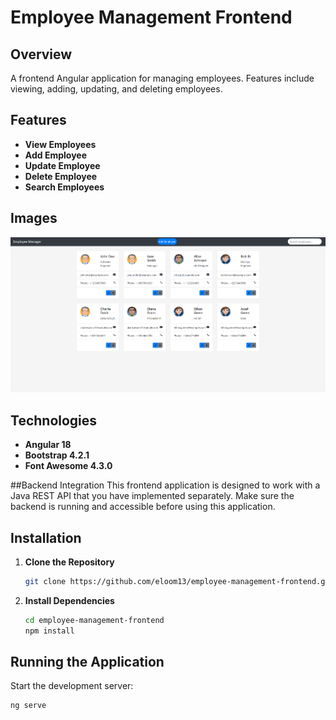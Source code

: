 # Employee Management Frontend

## Overview
A frontend Angular application for managing employees. Features include viewing, adding, updating, and deleting employees.

## Features
- **View Employees**
- **Add Employee**
- **Update Employee**
- **Delete Employee**
- **Search Employees**

## Images
![Screenshot](images/main.png)

## Technologies
- **Angular 18**
- **Bootstrap 4.2.1**
- **Font Awesome 4.3.0**

##Backend Integration
This frontend application is designed to work with a Java REST API that you have implemented separately. Make sure the backend is running and accessible before using this application.

## Installation
1. **Clone the Repository**
    ```sh
    git clone https://github.com/eloom13/employee-management-frontend.git
    ```

2. **Install Dependencies**
    ```sh
    cd employee-management-frontend
    npm install
    ```

## Running the Application
Start the development server:
```sh
ng serve

